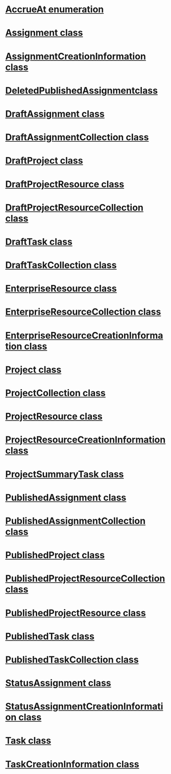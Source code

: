 # [AccrueAt enumeration](AccrueAt.md)
# [Assignment class](Assignment.md)
# [AssignmentCreationInformation class](AssignmentCreationInformation.md)

# [DeletedPublishedAssignmentclass](DeletedPublishedAssignment.md)
# [DraftAssignment class](DraftAssignment.md)
# [DraftAssignmentCollection class](DraftAssignmentCollection.md)
# [DraftProject class](DraftProject.md)
# [DraftProjectResource class](DraftProjectResource.md)
# [DraftProjectResourceCollection class](DraftProjectResourceCollection.md)
# [DraftTask class](DraftTask.md)
# [DraftTaskCollection class](DraftTaskCollection.md)

# [EnterpriseResource class](EnterpriseResource.md)
# [EnterpriseResourceCollection class](EnterpriseResourceCollection.md)
# [EnterpriseResourceCreationInformation class](EnterpriseResourceCreationInformation.md)

# [Project class](Project.md)
# [ProjectCollection class](ProjectCollection.md)
# [ProjectResource class](ProjectResource.md)
# [ProjectResourceCreationInformation class](ProjectResourceCreationInformation.md)
# [ProjectSummaryTask class](ProjectSummaryTask.md)

# [PublishedAssignment class](PublishedAssignment.md)
# [PublishedAssignmentCollection class](PublishedAssignmentCollection.md)
# [PublishedProject class](PublishedProject.md)
# [PublishedProjectResourceCollection class](PublishedProjectResourceCollection.md)
# [PublishedProjectResource class](PublishedProjectResource.md)
# [PublishedTask class](PublishedTask.md)
# [PublishedTaskCollection class](PublishedTaskCollection.md)

# [StatusAssignment class](StatusAssignment.md)
# [StatusAssignmentCreationInformation class](StatusAssignmentCreationInformation.md)

# [Task class](Task.md)
# [TaskCreationInformation class](TaskCreationInformation.md)








 
